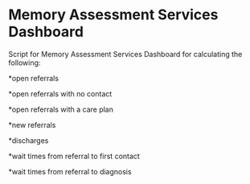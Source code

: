 # Memory Assessment Services Dashboard

Script for Memory Assessment Services Dashboard for calculating the following: 

*open referrals

*open referrals with no contact

*open referrals with a care plan

*new referrals

*discharges

*wait times from referral to first contact

*wait times from referral to diagnosis
